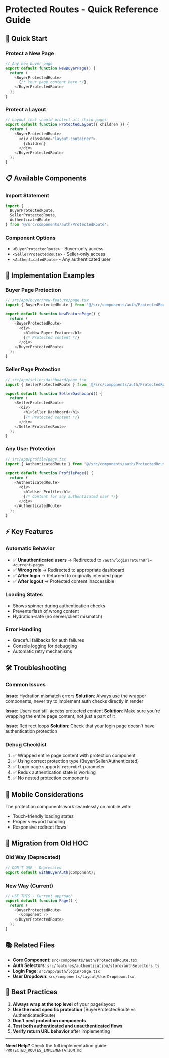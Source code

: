 # Protected Routes - Quick Reference Guide

## 🚀 Quick Start

### **Protect a New Page**
```typescript
// Any new buyer page
export default function NewBuyerPage() {
  return (
    <BuyerProtectedRoute>
      {/* Your page content here */}
    </BuyerProtectedRoute>
  );
}
```

### **Protect a Layout**
```typescript
// Layout that should protect all child pages
export default function ProtectedLayout({ children }) {
  return (
    <BuyerProtectedRoute>
      <div className="layout-container">
        {children}
      </div>
    </BuyerProtectedRoute>
  );
}
```

## 📋 Available Components

### **Import Statement**
```typescript
import { 
  BuyerProtectedRoute, 
  SellerProtectedRoute, 
  AuthenticatedRoute 
} from '@/src/components/auth/ProtectedRoute';
```

### **Component Options**
- `<BuyerProtectedRoute>` - Buyer-only access
- `<SellerProtectedRoute>` - Seller-only access  
- `<AuthenticatedRoute>` - Any authenticated user

## 🔧 Implementation Examples

### **Buyer Page Protection**
```typescript
// src/app/buyer/new-feature/page.tsx
import { BuyerProtectedRoute } from '@/src/components/auth/ProtectedRoute';

export default function NewFeaturePage() {
  return (
    <BuyerProtectedRoute>
      <div>
        <h1>New Buyer Feature</h1>
        {/* Protected content */}
      </div>
    </BuyerProtectedRoute>
  );
}
```

### **Seller Page Protection**
```typescript
// src/app/seller/dashboard/page.tsx
import { SellerProtectedRoute } from '@/src/components/auth/ProtectedRoute';

export default function SellerDashboard() {
  return (
    <SellerProtectedRoute>
      <div>
        <h1>Seller Dashboard</h1>
        {/* Protected content */}
      </div>
    </SellerProtectedRoute>
  );
}
```

### **Any User Protection**
```typescript
// src/app/profile/page.tsx
import { AuthenticatedRoute } from '@/src/components/auth/ProtectedRoute';

export default function ProfilePage() {
  return (
    <AuthenticatedRoute>
      <div>
        <h1>User Profile</h1>
        {/* Content for any authenticated user */}
      </div>
    </AuthenticatedRoute>
  );
}
```

## ⚡ Key Features

### **Automatic Behavior**
- ✅ **Unauthenticated users** → Redirected to `/auth/login?returnUrl=<current-page>`
- ✅ **Wrong role** → Redirected to appropriate dashboard
- ✅ **After login** → Returned to originally intended page
- ✅ **After logout** → Protected content inaccessible

### **Loading States**
- Shows spinner during authentication checks
- Prevents flash of wrong content
- Hydration-safe (no server/client mismatch)

### **Error Handling**
- Graceful fallbacks for auth failures
- Console logging for debugging
- Automatic retry mechanisms

## 🛠️ Troubleshooting

### **Common Issues**

**Issue**: Hydration mismatch errors
**Solution**: Always use the wrapper components, never try to implement auth checks directly in render

**Issue**: Users can still access protected content
**Solution**: Make sure you're wrapping the entire page content, not just a part of it

**Issue**: Redirect loops
**Solution**: Check that your login page doesn't have authentication protection

### **Debug Checklist**
1. ✅ Wrapped entire page content with protection component
2. ✅ Using correct protection type (Buyer/Seller/Authenticated)
3. ✅ Login page supports `returnUrl` parameter
4. ✅ Redux authentication state is working
5. ✅ No nested protection components

## 📱 Mobile Considerations

The protection components work seamlessly on mobile with:
- Touch-friendly loading states
- Proper viewport handling
- Responsive redirect flows

## 🔄 Migration from Old HOC

### **Old Way (Deprecated)**
```typescript
// DON'T USE - Deprecated
export default withBuyerAuth(Component);
```

### **New Way (Current)**
```typescript
// USE THIS - Current approach
export default function Page() {
  return (
    <BuyerProtectedRoute>
      <Component />
    </BuyerProtectedRoute>
  );
}
```

## 📚 Related Files

- **Core Component**: `src/components/auth/ProtectedRoute.tsx`
- **Auth Selectors**: `src/features/authentication/store/authSelectors.ts`
- **Login Page**: `src/app/auth/login/page.tsx`
- **User Dropdown**: `src/components/layout/UserDropdown.tsx`

## 🎯 Best Practices

1. **Always wrap at the top level** of your page/layout
2. **Use the most specific protection** (BuyerProtectedRoute vs AuthenticatedRoute)
3. **Don't nest protection components**
4. **Test both authenticated and unauthenticated flows**
5. **Verify return URL behavior** after implementing

---

**Need Help?** Check the full implementation guide: `PROTECTED_ROUTES_IMPLEMENTATION.md` 